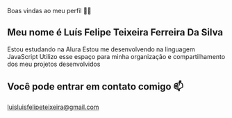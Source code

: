 Boas vindas ao meu perfil 💙💙
## Meu nome é Luís Felipe Teixeira Ferreira Da Silva

Estou estudando na Alura
Estou me desenvolvendo na linguagem JavaScript
Utilizo esse espaço para minha organização e compartilhamento dos meu projetos desenvolvidos
## Você pode entrar em contato comigo 📫
luisluisfelipeteixeira@gmail.com
